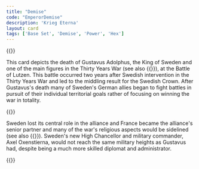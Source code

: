 ```yaml
---
title: "Demise"
code: "EmperorDemise"
description: 'Krieg Eterna'
layout: card
tags: ['Base Set', 'Demise', 'Power', 'Hex']
---
```

{{<card-detail-page code="EmperorDemise" artwork="Battle of Lutzen by Carl Wahlbom (1855)" attr="Gustavus Adolphus" >}}
<p>
This card depicts the death of Gustavus Adolphus, the King of Sweden and one of the main figures in the Thirty Years War (see also {{<cardlink name="Lion King" code="lion-king">}}), at the Battle of Lutzen. This battle occurred two years after Swedish intervention in the Thirty Years War and led to the middling result for the Swedish Crown. After Gustavus's death many of Sweden's German allies began to fight battles in pursuit of their individual territorial goals rather of focusing on winning the war in totality. 
</p>
{{<card-detail-image file="lutzen.jpg" caption="Finding the body of Gustavus Adolphus after the Battle of Lützen by Carl Wahlbom (1855)">}}
<p>
Sweden lost its central role in the alliance and France became the alliance's senior partner and many of the war's religious aspects would be sidelined (see also {{<cardlink name="Minister" code="minister">}}). Sweden's new High Chancellor and military commander, Axel Oxenstierna, would not reach the same military heights as Gustavus had, despite being a much more skilled diplomat and administrator.
</p>
{{</card-detail-page>}}

